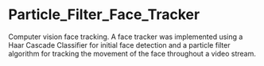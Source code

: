 # Particle_Filter_Face_Tracker
Computer vision face tracking. A face tracker was implemented using a Haar Cascade Classifier for initial face detection and a particle filter algorithm for tracking the movement of the face throughout a video stream.
